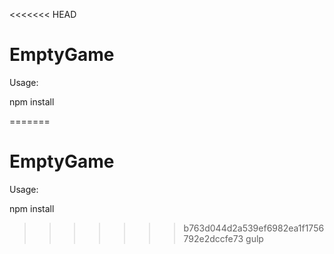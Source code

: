<<<<<<< HEAD
# EmptyGame

Usage:

npm install

=======
# EmptyGame

Usage:

npm install

>>>>>>> b763d044d2a539ef6982ea1f1756792e2dccfe73
gulp